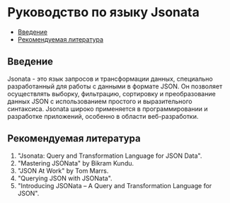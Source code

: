 Руководство по языку Jsonata
============================

- [Введение](#Jsonata-Description)
- [Рекомендуемая литература](#Jsonata-Links)


Введение
--------
Jsonata - это язык запросов и трансформации данных, специально разработанный для работы с данными в формате JSON. Он позволяет осуществлять выборку, фильтрацию, сортировку и преобразование данных JSON с использованием простого и выразительного синтаксиса. Jsonata широко применяется в программировании и разработке приложений, особенно в области веб-разработки.


Рекомендуемая литература
------------------------
1. "Jsonata: Query and Transformation Language for JSON Data".
2. "Mastering JSONata" by Bikram Kundu.
3. "JSON At Work" by Tom Marrs.
4. "Querying JSON with JSONata".
5. "Introducing JSONata – A Query and Transformation Language for JSON".
